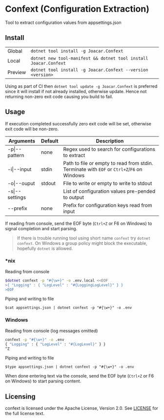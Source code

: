 # Confext (**Conf**iguration **Ext**raction)

Tool to extract configuration values from appsettings.json

## Install

| | |
|---|---|
| Global | `dotnet tool install -g Joacar.Confext`|
| Local  | `dotnet new tool-manifest && dotnet tool install Joacar.Confext`
| Preview | `dotnet tool install -g Joacar.Confext --version <version>`

Using as part of CI then `dotnet tool update -g Joacar.Confext` is preferred since it will install if not already installed, otherwise update. Hence not returning non-zero exit code causing you build to fail.

## Usage

If execution completed successfully zero exit code will be set, otherwise exit code will be non-zero.

| Arguments | Default | Description |
|-----------|---------|-------------|
| -p\|--pattern | none | Regex used to search for configurations to extract |
| -i\|--input | stdin | Path to file or empty to read from stdin. Terminate with `EOF` or `Ctrl+Z`/`F6` on Windows |
| -o\|--ouput | stdout | File to write or empty to write to stdout |
| -s\|--settings | | List of configuration values pre-pended to output |
| --prefix | none | Prefix for configuration keys read from input |

If reading from console, send the EOF byte (`Ctrl+Z` or F6 on Windows) to signal completion and start parsing.

> If there is trouble running tool using short name `confext` try `dotnet confext`. On Windows a group policy might block the executable, hopefully `dotnet` is allowed.

### *nix

Reading from console
```bash
$dotnet confext -p "#{\w+}" -o .env.local <<EOF
>{ "Logging" : { "LogLevel" : "#{LoggingLogLevel}" } }
>EOF
```

Piping and writing to file

`$cat appsettings.json | dotnet confext -p "#{\w+}" -o .env`

### Windows

Reading from console (log messages omitted)
```cmd
confext -p "#{\w+}" -o .env
{ "Logging" : { "LogLevel" : "#{LogLevel}" } }
^Z
```

Piping and writing to file

`$type appsettings.json | dotnet confext -p "#{\w+}" -o .env`

When done entering text via the console, send the EOF byte (`Ctrl+Z` or F6 on Windows) to start parsing content.

## Licensing

confext is licensed under the Apache License, Version 2.0. See [LICENSE](LICENSE) for the full license text.
